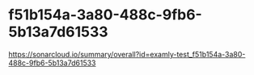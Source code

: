 # f51b154a-3a80-488c-9fb6-5b13a7d61533
https://sonarcloud.io/summary/overall?id=examly-test_f51b154a-3a80-488c-9fb6-5b13a7d61533

